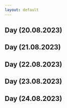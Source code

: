 ```yaml
---
layout: default
---
```

## Day  (20.08.2023)

## Day (21.08.2023)

## Day (22.08.2023)

## Day (23.08.2023)

## Day (24.08.2023)
